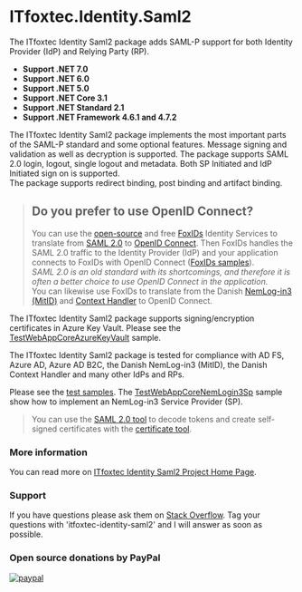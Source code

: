 # ITfoxtec.Identity.Saml2

The ITfoxtec Identity Saml2 package adds SAML-P support for both Identity Provider (IdP) and Relying Party (RP).

* **Support .NET 7.0**
* **Support .NET 6.0**
* **Support .NET 5.0**
* **Support .NET Core 3.1**
* **Support .NET Standard 2.1**
* **Support .NET Framework 4.6.1 and 4.7.2**

The ITfoxtec Identity Saml2 package implements the most important parts of the SAML-P standard and some optional features. 
Message signing and validation as well as decryption is supported. The package supports SAML 2.0 login, logout, single 
logout and metadata. Both SP Initiated and IdP Initiated sign on is supported.  
The package supports redirect binding, post binding and artifact binding.

> ## Do you prefer to use OpenID Connect?
>You can use the [open-source](https://github.com/ITfoxtec/FoxIDs) and free [FoxIDs](https://www.foxids.com) Identity Services to translate from [SAML 2.0](https://www.foxids.com/docs/up-party-saml-2.0) to [OpenID Connect](https://www.foxids.com/docs/down-party-oidc). Then FoxIDs handles the SAML 2.0 traffic to the Identity Provider (IdP) and your application connects to FoxIDs with OpenID Connect ([FoxIDs samples](https://github.com/ITfoxtec/FoxIDs.Samples)).  
> *SAML 2.0 is an old standard with its shortcomings, and therefore it is often a better choice to use OpenID Connect in the application.*  
>You can likewise use FoxIDs to translate from the Danish [NemLog-in3 (MitID)](https://www.foxids.com/docs/up-party-howto-saml-2.0-nemlogin) and [Context Handler](https://www.foxids.com/docs/howto-saml-2.0-context-handler) to OpenID Connect.

The ITfoxtec Identity Saml2 package supports signing/encryption certificates in Azure Key Vault. 
Please see the [TestWebAppCoreAzureKeyVault](https://github.com/ITfoxtec/ITfoxtec.Identity.Saml2/tree/master/test/TestWebAppCoreAzureKeyVault) sample. 

The ITfoxtec Identity Saml2 package is tested for compliance with AD FS, Azure AD, Azure AD B2C, the Danish NemLog-in3 (MitID), the Danish Context Handler and many other IdPs and RPs.

Please see the [test samples](https://github.com/ITfoxtec/ITfoxtec.Identity.Saml2/tree/master/test").
The [TestWebAppCoreNemLogin3Sp](https://github.com/ITfoxtec/ITfoxtec.Identity.Saml2/tree/master/test/TestWebAppCoreNemLogin3Sp) sample show how to implement an NemLog-in3 Service Provider (SP).

> You can use the [SAML 2.0 tool](https://www.foxids.com/tools/Saml) to decode tokens and create self-signed certificates with the [certificate tool](https://www.foxids.com/tools/Certificate).

### More information
You can read more on [ITfoxtec Identity Saml2 Project Home Page](https://itfoxtec.com/identitysaml2).

### Support
If you have questions please ask them on <a href="https://stackoverflow.com/questions/tagged/itfoxtec-identity-saml2">Stack Overflow</a>. Tag your questions with 'itfoxtec-identity-saml2' and I will answer as soon as possible.

### Open source donations by PayPal 
[![paypal](https://www.paypalobjects.com/en_US/i/btn/btn_donate_LG.gif)](https://www.paypal.com/donate/?hosted_button_id=QVQN5ZNP2RK4Y)
